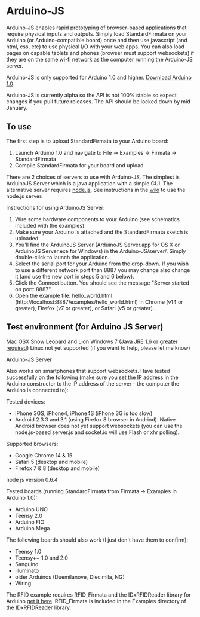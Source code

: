Arduino-JS
===

Arduino-JS enables rapid prototyping of browser-based applications that require physical inputs and outputs. Simply load StandardFirmata on your Arduino (or Arduino-compatible board) once and then use javascript (and html, css, etc) to use physical I/O with your web apps. You can also load pages on capable tablets and phones (browser must support websockets) if they are on the same wi-fi network as the computer running the Arduino-JS server.

Arduino-JS is only supported for Arduino 1.0 and higher. [Download Arduino 1.0](http://arduino.cc/en/Main/Software).

Arduino-JS is currently alpha so the API is not 100% stable so expect changes if you pull future releases. The API should be locked down by mid January.

To use
---

The first step is to upload StandardFirmata to your Arduino board:

1. Launch Arduino 1.0 and navigate to File -> Examples -> Firmata -> StandardFirmata
2. Compile StandardFirmata for your board and upload.

There are 2 choices of servers to use with Arduino-JS. The simplest is ArduinoJS Server which is a java application with a simple GUI. The alternative server requires [node.js](http://nodejs.org/). See instructions in the [wiki](https://github.com/soundanalogous/Arduino-JS/wiki/Using-the-node.js-server) to use the node.js server.

Instructions for using ArduinoJS Server:

1. Wire some hardware components to your Arduino (see schematics included with the examples).
2. Make sure your Arduino is attached and the StandardFirmata sketch is uploaded. 
3. You'll find the ArduinoJS Server (ArduinoJS Server.app for OS X or ArduinoJS Server.exe for Windows) in the Arduino-JS/server/. Simply double-click to launch the application.
4. Select the serial port for your Arduino from the drop-down. If you wish to use a different network port than 8887 you may change also change it (and use the new port in steps 5 and 6 below).
5. Click the Connect button. You should see the message "Server started on port: 8887".
6. Open the example file: hello_world.html (http://localhost:8887/examples/hello_world.html) in Chrome (v14 or greater), Firefox (v7 or greater), or Safari (v5 or greater).


Test environment (for Arduino JS Server)
---

Mac OSX Snow Leopard and Lion
Windows 7 ([Java JRE 1.6 or greater required](http://www.java.com/en/download/index.jsp))
Linux not yet supported (if you want to help, please let me know)

Arduino-JS Server

Also works on smartphones that support websockets. Have tested successfully on the following (make sure you set the IP address in the Arduino constructor to the IP address of the server - the computer the Arduino is connected to):

Tested devices: 
- iPhone 3GS, iPhone4, iPhone4S (iPhone 3G is too slow)
- Android 2.3.3 and 3.1 (using Firefox 8 browser in Andriod). Native Android browser does not yet support websockets (you can use the node.js-based server.js and socket.io will use Flash or xhr polling).

Supported browsers:

- Google Chrome 14 & 15
- Safari 5 (desktop and mobile)
- Firefox 7 & 8 (desktop and mobile)

node js version 0.6.4

Tested boards (running StandardFirmata from Firmata -> Examples in Arduino 1.0):

- Arduino UNO
- Teensy 2.0
- Arduino FIO
- Arduino Mega

The following boards should also work (I just don't have them to confirm):
- Teensy 1.0
- Teensy++ 1.0 and 2.0
- Sanguino
- Illuminato
- older Arduinos (Duemilanove, Diecimila, NG)
- Wiring

The RFID example requires RFID_Firmata and the IDxRFIDReader library for Arduino [get it here](https://github.com/soundanalogous/IDxRFIDReader). RFID_Firmata is included in the Examples directory of the IDxRFIDReader library.



